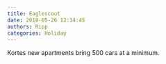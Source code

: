 ```yaml
---
title: Eaglescout
date: 2018-05-26 12:34:45
authors: Ripp
categories: Holiday
---
```


 Kortes new apartments bring 500 cars at a minimum.